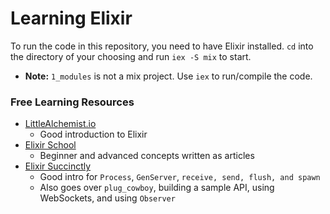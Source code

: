 # Learning Elixir

To run the code in this repository, you need to have Elixir installed.
`cd` into the directory of your choosing and run `iex -S mix` to start.

  - **Note:** `1_modules` is not a mix project. Use `iex` to run/compile the code.

### Free Learning Resources

- [LittleAlchemist.io](https://www.youtube.com/watch?v=Jydr6UUYs2U&list=PLaY7qWIrmqtFoZLvOvYRZG5hl367UybRp)
    - Good introduction to Elixir
- [Elixir School](https://elixirschool.com/en/)
    - Beginner and advanced concepts written as articles
- [Elixir Succinctly](https://www.syncfusion.com/succinctly-free-ebooks/elixir-succinctly)
    - Good intro for `Process`, `GenServer`, `receive, send, flush, and spawn`
    - Also goes over `plug_cowboy`, building a sample API, using WebSockets, and using `Observer`
